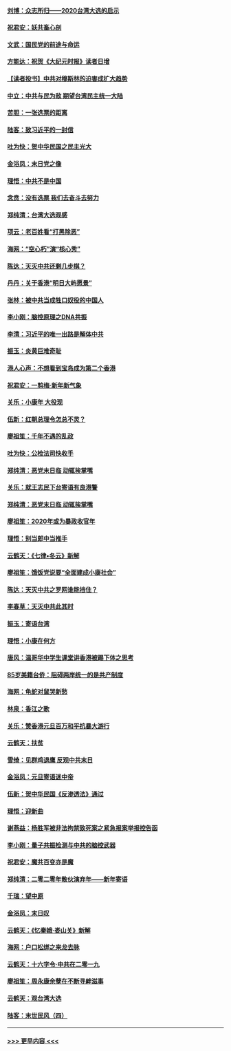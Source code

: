 #### [刘博：众志所归——2020台湾大选的启示](../pages/nsc993/n11796878.md?t=01161333) 
#### [祝君安：妖共畜心剖](../pages/nsc993/n11794273.md?t=01161333) 
#### [文武：国民党的前途与命运](../pages/nsc993/n11794198.md?t=01161333) 
#### [方能达：祝贺《大纪元时报》读者日增](../pages/nsc993/n11793807.md?t=01161333) 
#### [【读者投书】中共对穆斯林的迫害成扩大趋势](../pages/nsc993/n11791371.md?t=01161333) 
#### [中立：中共与民为敌 期望台湾民主统一大陆](../pages/nsc993/n11790392.md?t=01161333) 
#### [苦胆：一张选票的距离](../pages/nsc993/n11788914.md?t=01161333) 
#### [陆客：致习近平的一封信](../pages/nsc993/n11788867.md?t=01161333) 
#### [吐为快：贺中华民国之民主光大](../pages/nsc993/n11788618.md?t=01161333) 
#### [金浴凤：末日党之像](../pages/nsc993/n11787475.md?t=01161333) 
#### [理悟：中共不是中国](../pages/nsc993/n11787463.md?t=01161333) 
#### [念贲：没有选票  我们去奋斗去努力](../pages/nsc993/n11787398.md?t=01161333) 
#### [郑纯清：台湾大选观感](../pages/nsc993/n11786210.md?t=01161333) 
#### [项云：老百姓看“打黑除恶”](../pages/nsc993/n11785398.md?t=01161333) 
#### [海网：“空心朽”演“核心秀”](../pages/nsc993/n11783874.md?t=01161333) 
#### [陈达：天灭中共还剩几步棋？](../pages/nsc993/n11783719.md?t=01161333) 
#### [丹丹：关于香港“明日大屿愿景”](../pages/nsc993/n11783273.md?t=01161333) 
#### [张林：被中共当成牲口奴役的中国人](../pages/nsc993/n11782397.md?t=01161333) 
#### [李小刚：脑控原理之DNA共振](../pages/nsc993/n11780962.md?t=01161333) 
#### [李清：习近平的唯一出路是解体中共](../pages/nsc993/n11780866.md?t=01161333) 
#### [振玉：炎黄巨难奇耻](../pages/nsc993/n11779632.md?t=01161333) 
#### [港人心声：不想看到宝岛成为第二个香港](../pages/nsc993/n11778817.md?t=01161333) 
#### [祝君安：一剪梅‧新年新气象](../pages/nsc993/n11776340.md?t=01161333) 
#### [关乐：小康年 大役现](../pages/nsc993/n11774213.md?t=01161333) 
#### [伍新：红朝总理令怎总不灵？](../pages/nsc993/n11770813.md?t=01161333) 
#### [廖祖笙：千年不遇的乱政](../pages/nsc993/n11770373.md?t=01161333) 
#### [吐为快：公检法司快收手](../pages/nsc993/n11770359.md?t=01161333) 
#### [郑纯清：恶党末日临 动辄挨掌嘴](../pages/nsc993/n11769912.md?t=01161333) 
#### [关乐：就王志民下台寄语有良港警](../pages/nsc993/n11769903.md?t=01161333) 
#### [郑纯清：恶党末日临 动辄挨掌嘴](../pages/nsc993/n11769356.md?t=01161333) 
#### [廖祖笙：2020年或为暴政收官年](../pages/nsc993/n11768216.md?t=01161333) 
#### [理悟：别当郎中当推手](../pages/nsc993/n11768243.md?t=01161333) 
#### [云鹤天：《七律▪冬云》新解](../pages/nsc993/n11768204.md?t=01161333) 
#### [廖祖笙：饿饭党说要“全面建成小康社会”](../pages/nsc993/n11767482.md?t=01161333) 
#### [陈达：天灭中共之罗网谁能挡住？](../pages/nsc993/n11767465.md?t=01161333) 
#### [李春草：天灭中共此其时](../pages/nsc993/n11767452.md?t=01161333) 
#### [振玉：寄语台湾](../pages/nsc993/n11767432.md?t=01161333) 
#### [理悟：小康在何方](../pages/nsc993/n11767394.md?t=01161333) 
#### [唐风：温哥华中学生课堂讲香港被踢下体之思考](../pages/nsc993/n11766848.md?t=01161333) 
#### [85岁美籍台侨：阻碍两岸统一的是共产制度](../pages/nsc993/n11765043.md?t=01161333) 
#### [海网：龟蛇对鼠哭新愁](../pages/nsc993/n11764895.md?t=01161333) 
#### [林泉：香江之歌](../pages/nsc993/n11764415.md?t=01161333) 
#### [关乐：赞香港元旦百万和平抗暴大游行](../pages/nsc993/n11764382.md?t=01161333) 
#### [云鹤天：扶贫](../pages/nsc993/n11764245.md?t=01161333) 
#### [雪绮：见群鸡退鹰  反观中共末日](../pages/nsc993/n11762112.md?t=01161333) 
#### [金浴凤：元旦寄语迷中帝](../pages/nsc993/n11761788.md?t=01161333) 
#### [伍新：贺中华民国《反渗透法》通过](../pages/nsc993/n11761994.md?t=01161333) 
#### [理悟：迎新曲](../pages/nsc993/n11761152.md?t=01161333) 
#### [谢燕益：杨胜军被非法拘禁致死案之紧急报案举报控告函](../pages/nsc993/n11756134.md?t=01161333) 
#### [李小刚：量子共振检测与中共的脑控武器](../pages/nsc993/n11754518.md?t=01161333) 
#### [祝君安：魔共百变亦是魔](../pages/nsc993/n11754469.md?t=01161333) 
#### [郑纯清：二零二零年散伙演弃年——新年寄语](../pages/nsc993/n11754195.md?t=01161333) 
#### [千瑞：望中原](../pages/nsc993/n11754159.md?t=01161333) 
#### [金浴凤：末日叹](../pages/nsc993/n11752359.md?t=01161333) 
#### [云鹤天：《忆秦娥‧娄山关》新解](../pages/nsc993/n11752348.md?t=01161333) 
#### [海网：户口松绑之来龙去脉](../pages/nsc993/n11752328.md?t=01161333) 
#### [云鹤天：十六字令‧中共在二零一九](../pages/nsc993/n11752305.md?t=01161333) 
#### [廖祖笙：周永康余孽在不断寻衅滋事](../pages/nsc993/n11751013.md?t=01161333) 
#### [云鹤天：观台湾大选](../pages/nsc993/n11751007.md?t=01161333) 
#### [陆客：末世民风（四）](../pages/nsc993/n11749203.md?t=01161333) 

----
#### [ >>> 更早内容 <<< ](../indexes/nsc993-earlier.md)
